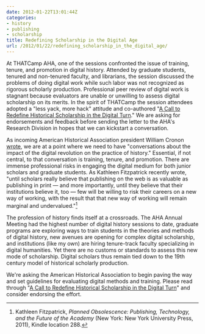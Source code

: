```yaml
---
date: 2012-01-22T13:01:44Z
categories:
- history
- publishing
- scholarship
title: Redefining Scholarship in the Digital Age
url: /2012/01/22/redefining_scholarship_in_the_digital_age/
---
```


At THATCamp AHA, one of the sessions confronted the issue of training, tenure, and promotion in digital history. Attended by graduate students, tenured and non-tenured faculty, and librarians, the session discussed the problems of doing digital work while such labor was not recognized as rigorous scholarly production. Professional peer review of digital work is stagnant because evaluators are unable or unwilling to assess digital scholarship on its merits. In the spirit of THATCamp the session attendees adopted a "less yack, more hack" attitude and co-authored "[A Call to Redefine Historical Scholarship in the Digital Turn](https://docs.google.com/document/d/13D5HjjcnnAHoNaUIjwFHET83_r7kYtM0CPTYGhcMrjM/edit)." We are asking for endorsements and feedback before sending the letter to the AHA's Research Division in hopes that we can kickstart a conversation.

As incoming American Historical Association president William Cronon [wrote](http://www.historians.org/perspectives/issues/2012/1201/The-Public-Practice-of-History-in-and-for-a-Digital-Age.cfm), we are at a point where we need to have "conversations about the impact of the digital revolution on the practice of history." Essential, if not central, to that conversation is training, tenure, and promotion. There are immense professional risks in engaging the digital medium for both junior scholars and graduate students. As Kathleen Fitzpatrick recently wrote, "until scholars really believe that publishing on the web is as valuable as publishing in print — and more importantly, until they believe that their institutions believe it, too — few will be willing to risk their careers on a new way of working, with the result that that new way of working will remain marginal and undervalued."[^1]

The profession of history finds itself at a crossroads. The AHA Annual Meeting had the highest number of digital history sessions to date, graduate programs are exploring ways to train students in the theories and methods of digital history, new avenues are opening for complex digital scholarship, and institutions (like my own) are hiring tenure-track faculty specializing in digital humanities. Yet there are no customs or standards to assess this new mode of scholarship. Digital scholars thus remain tied down to the 19th century model of historical scholarly production.

We're asking the American Historical Association to begin paving the way and set guidelines for evaluating digital methods and training. Please read through "[A Call to Redefine Historical Scholarship in the Digital Turn](https://docs.google.com/document/d/13D5HjjcnnAHoNaUIjwFHET83_r7kYtM0CPTYGhcMrjM/edit)" and consider endorsing the effort. 


[^1]: Kathleen Fitzpatrick, <em>Planned Obsolescence: Publishing, Technology, and the Future of the Academy</em> (New York: New York University Press, 2011), Kindle location 288.
